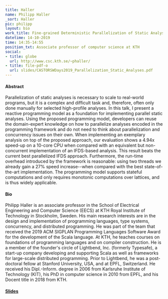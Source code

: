 ```yaml
---
title: Haller
name: Philipp Haller
_sort: Haller
pic: philipp
layout: bio
work_title: Fine-grained Deterministic Parallelization of Static Analyses
datetime: 14-10-2019
time: 14:35-14:55
position_txt: Associate professor of computer science at KTH
social:
- title: globe
  url: http://www.csc.kth.se/~phaller/
- title: file-pdf-o
  url: slides/CASTORSWDays2019_Parallelization_Static_Analyses.pdf
---
```


#### Abstract

Parallelization of static analyses is necessary to scale to real-world programs, but it is a complex and difficult task and, therefore, often only done manually for selected high-profile analyses. In this talk, I present a reactive programming model as a foundation for implementing parallel static analyses. Using the proposed programming model, developers can reuse the domain-expert knowledge on how to parallelize analyses encoded in the programming framework and do not need to think about parallelization and concurrency issues on their own.  When implementing an exemplary analysis on top of the proposed approach, our evaluation shows a 4.94x speed-up on a 10-core CPU when compared with an equivalent but non-concurrent implementation of an IFDS-based analysis. This result beats the current best parallelized IFDS approach. Furthermore, the run-time overhead introduced by the framework is reasonable: using two threads we already gain a 27% speed increase--when compared with the best state-of-the-art implementation. The programming model supports stateful computations and only requires monotonic computations over lattices, and is thus widely applicable.


#### Bio

Philipp Haller is an associate professor in the School of Electrical Engineering and Computer Science (EECS) at KTH Royal Institute of Technology in Stockholm, Sweden. His main research interests are in the design and implementation of programming languages, type systems, concurrency, and distributed programming. He was part of the team that received the 2019 ACM SIGPLAN Programming Languages Software Award for the development of the Scala language. At KTH, he teaches courses on foundations of programming languages and on compiler construction. He is a member of the founder's circle of Lightbend, Inc. (formerly Typesafe), a start-up company developing and supporting Scala as well as frameworks for large-scale distributed programming. Prior to Lightbend, he was a post-doctoral fellow at Stanford University, USA, and at EPFL, Switzerland. He received his Dipl.-Inform. degree in 2006 from Karlsruhe Institute of Technology (KIT), his PhD in computer science in 2010 from EPFL, and his Docent title in 2018 from KTH.


#### [Slides](https://speakerdeck.com/phaller/fine-grained-deterministic-parallelization-of-static-analyses)